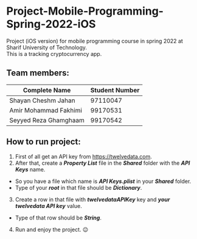 # Project-Mobile-Programming-Spring-2022-iOS
Project (iOS version) for mobile programming course in spring 2022 at Sharif University of Technology.  
This is a tracking cryptocurrency app.
## Team members:
|Complete Name|Student Number|
| ----------- | ----------- |
| Shayan Cheshm Jahan | 97110047 |
| Amir Mohammad Fakhimi | 99170531 |
| Seyyed Reza Ghamghaam | 99170542 |

## How to run project:
1. First of all get an API key from https://twelvedata.com.
2. After that, create a ***Property List*** file in the ***Shared*** folder with the ***API Keys*** name.
  + So you have a file which name is ***API Keys.plist*** in your ***Shared*** folder.
  + Type of your ***root*** in that file should be ***Dictionary***.
3. Create a row in that file with ***twelvedataAPIKey*** key and ***your twelvedata API key*** value.
  + Type of that row should be ***String***.
4. Run and enjoy the project. 😉

